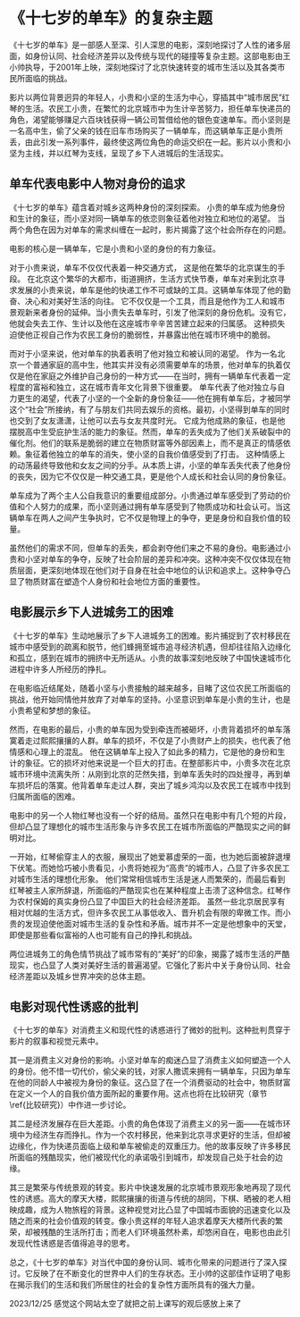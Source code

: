 # 《十七岁的单车》的复杂主题

《十七岁的单车》是一部感人至深、引人深思的电影，深刻地探讨了人性的诸多层面，如身份认同、社会经济差异以及传统与现代的碰撞等复杂主题。这部电影由王小帅执导，于2001年上映，深刻地探讨了北京快速转变的城市生活以及其各类市民所面临的挑战。

影片以两位背景迥异的年轻人，小贵和小坚的生活为中心，穿插其中“城市居民”红琴的生活。农民工小贵，在繁忙的北京城市中为生计辛苦努力，担任单车快递员的角色，渴望能够赚足六百块钱获得一辆公司暂借给他的银色变速单车。而小坚则是一名高中生，偷了父亲的钱在旧车市场购买了一辆单车，而这辆单车正是小贵所丢，由此引发一系列事件，最终使这两位角色的命运交织在一起。影片以小贵和小坚为主线，并以红琴为支线，呈现了乡下人进城后的生活现实。

## 单车代表电影中人物对身份的追求

《十七岁的单车》蕴含着对城乡这两种身份的深刻探索。 小贵的单车成为他身份和生计的象征，而小坚对同一辆单车的依恋则象征着他对独立和地位的渴望。 当两个角色在因为对单车的需求纠缠在一起时，影片揭露了这个社会所存在的问题。

电影的核心是一辆单车，它是小贵和小坚的身份的有力象征。


对于小贵来说，单车不仅仅代表着一种交通方式， 这是他在繁华的北京谋生的手段。 在北京这个繁华的大都市，街道拥挤，生活方式快节奏，单车对来到北京寻求发展的小贵来说，单车是他的快递工作不可或缺的工具。这辆单车体现了他的勤奋、决心和对美好生活的向往。 它不仅仅是一个工具，而且是他作为工人和城市景观新来者身份的延伸。当小贵失去单车时，引发了他深刻的身份危机。没有它，他就会失去工作、生计以及他在这座城市辛辛苦苦建立起来的归属感。 这种损失迫使他正视自己作为农民工身份的脆弱性，并暴露出他在城市环境中的脆弱。

而对于小坚来说，他对单车的执着表明了他对独立和被认同的渴望。 作为一名北京一个普通家庭的高中生，他其实并没有必须需要单车的场景，他对单车的执着仅仅是他在家庭之外维护自己身份的一种方式——在当时，拥有一辆单车代表着一定程度的富裕和独立，这在城市青年文化背景下很重要。 单车代表了他对独立与自力更生的渴望，代表了小坚的一个全新的身份象征——他在拥有单车后，才被同学这个“社会”所接纳，有了与朋友们共同去娱乐的资格。最初，小坚得到单车的同时也交到了女友潇潇，让他可以去与女友共度时光。 它成为他成熟的象征，也是他摆脱高中生受庇护生活的能力的象征。然而，单车的丢失成为了他们关系破裂中的催化剂。他们的联系是脆弱的建立在物质财富等外部因素上，而不是真正的情感依赖。象征着他独立的单车的消失，使小坚的自我价值感受到了打击。 这种情感上的动荡最终导致他和女友之间的分手。从本质上讲，小坚的单车丢失代表了他身份的丧失，因为它不仅仅是一种交通工具，更是他个人成长和社会认同的身份象征。

单车成为了两个主人公自我意识的重要组成部分。小贵通过单车感受到了劳动的价值和个人努力的成果，而小坚则通过拥有单车感受到了物质成功和社会认可。当这辆单车在两人之间产生争执时，它不仅是物理上的争夺，更是身份和自我价值的较量。

虽然他们的需求不同，但单车的丢失，都会剥夺他们来之不易的身份。电影通过小贵和小坚对单车的争夺，反映了社会阶层的差异和冲突。这种冲突不仅仅体现在物质层面，更深刻地体现在他们对于自身在社会中地位的认识和追求上。这种争夺凸显了物质财富在塑造个人身份和社会地位方面的重要性。


## 电影展示乡下人进城务工的困难

《十七岁的单车》生动地展示了乡下人进城务工的困难。影片捕捉到了农村移民在城市中感受到的疏离和脱节，他们蜂拥至城市追寻经济机遇，但却往往陷入边缘化和孤立，感到在城市的拥挤中无所适从。小贵的故事深刻地反映了中国快速城市化进程中许多人所经历的挣扎。

在电影临近结尾处，随着小坚与小贵接触的越来越多，目睹了这位农民工所面临的挑战，他开始同情他并放弃了对单车的坚持。小坚意识到单车是小贵的生计，也是小贵希望和梦想的象征。

然而，在电影的最后，小贵的单车因为受到牵连而被砸坏，小贵背着损坏的单车落寞着走过熙熙攘攘的人群。单车的损坏，不仅是了小贵财产上的损失，也代表了他情感和心理上的混乱。 他在这辆单车上投入了如此多的精力，它是他的身份和生计的象征。它的损坏对他来说是一个巨大的打击。在整部影片中，小贵多次在北京城市环境中流离失所：从刚到北京的茫然失措，到单车丢失时的四处搜寻，再到单车损坏后的落寞。他背着单车走过人群，突出了城乡鸿沟以及农民工在城市中找到归属所面临的困难。

电影中的另一个人物红琴也没有一个好的结局。虽然只在电影中有几个短的片段，但却凸显了理想化的城市生活形象与许多农民工在城市所面临的严酷现实之间的鲜明对比。

一开始，红琴偷穿主人的衣服，展现出了她爱慕虚荣的一面，也为她后面被辞退埋下伏笔。而她恰巧被小贵看见，小贵将她视为“高贵”的城市人，凸显了许多农民工对城市生活的理想化形象。 他们常常相信城市生活是迷人而繁荣的，而最后看到红琴被主人家所辞退，所面临的严酷现实也在某种程度上击溃了这种信念。红琴作为农村保姆的真实身份凸显了中国巨大的社会经济差距。 虽然一些北京居民享有相对优越的生活方式，但许多农民工从事低收入、晋升机会有限的卑微工作。而小贵的发现迫使他面对城市生活的复杂性和矛盾。城市并不一定是他想象中的天堂，即使是那些看似富裕的人也可能有自己的挣扎和挑战。

两位进城务工的角色情节挑战了城市常有的“美好”的印象，揭露了城市生活的严酷现实，也凸显了人类对美好生活的普遍渴望。它强化了影片中关于身份认同、社会经济差距以及城乡世界冲突的总体主题。

## 电影对现代性诱惑的批判

《十七岁的单车》对消费主义和现代性的诱惑进行了微妙的批判。这种批判贯穿于影片的叙事和视觉元素中。

其一是消费主义对身份的影响。小坚对单车的痴迷凸显了消费主义如何塑造一个人的身份。他不惜一切代价，偷父亲的钱，对家人撒谎来拥有一辆单车，只因为单车在他的同龄人中被视为身份的象征。这凸显了在一个消费驱动的社会中，物质财富在定义一个人的自我价值方面所起的重要作用。这点也将在比较研究（章节\ref{比较研究}）中作进一步讨论。

其二是经济发展存在巨大差距。小贵的角色体现了消费主义的另一面——在城市环境中为经济生存而挣扎。作为一个农村移民，他来到北京寻求更好的生活，但却被边缘化，作为快递员面临上级和单车被偷走的双重压力。他的故事反映了许多移民所面临的残酷现实，他们被现代化的承诺吸引到城市，却发现自己处于社会的边缘。

其三是繁荣与传统景观的转变。影片中快速发展的北京城市景观形象地再现了现代性的诱惑。高大的摩天大楼，熙熙攘攘的街道与传统的胡同，下棋、晒被的老人相映成趣，成为人物旅程的背景。这种视觉对比凸显了中国城市面貌的迅速变化以及随之而来的社会价值观的转变。像小贵这样的年轻人追求着摩天大楼所代表的繁荣，却被残酷的生活所打击；而老人们环境虽然朴素，却悠闲自在，电影也由此引发现代性诱惑是否值得追寻的思考。

总之，《十七岁的单车》对当代中国的身份认同、城市化带来的问题进行了深入探讨。它反映了在不断变化的世界中人们的生存状态。王小帅的这部佳作证明了电影在揭示我们的生活和我们所居住的社会的复杂性方面所具有的强大力量。


2023/12/25 感觉这个网站太空了就把之前上课写的观后感放上来了